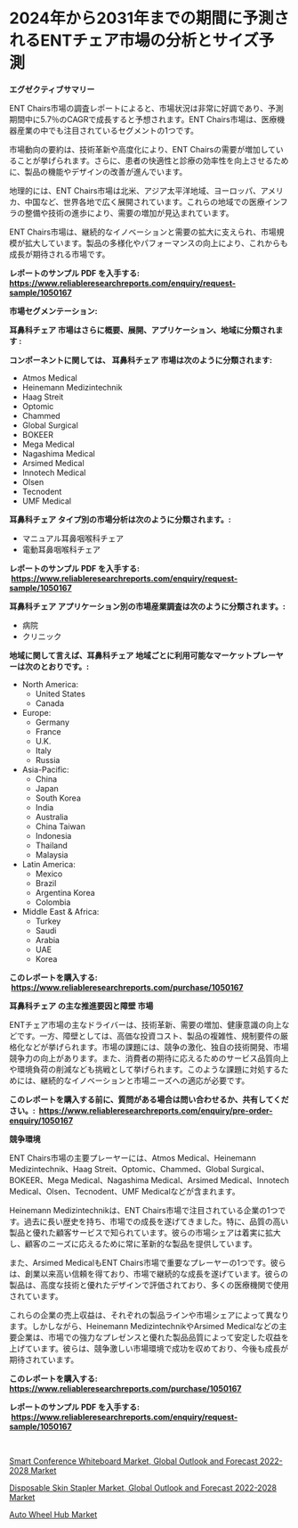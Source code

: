 <p><h1>2024年から2031年までの期間に予測されるENTチェア市場の分析とサイズ予測</h1></p><p><strong>エグゼクティブサマリー</strong></p>
<p><p>ENT Chairs市場の調査レポートによると、市場状況は非常に好調であり、予測期間中に5.7％のCAGRで成長すると予想されます。ENT Chairs市場は、医療機器産業の中でも注目されているセグメントの1つです。</p><p>市場動向の要約は、技術革新や高度化により、ENT Chairsの需要が増加していることが挙げられます。さらに、患者の快適性と診療の効率性を向上させるために、製品の機能やデザインの改善が進んでいます。</p><p>地理的には、ENT Chairs市場は北米、アジア太平洋地域、ヨーロッパ、アメリカ、中国など、世界各地で広く展開されています。これらの地域での医療インフラの整備や技術の進歩により、需要の増加が見込まれています。</p><p>ENT Chairs市場は、継続的なイノベーションと需要の拡大に支えられ、市場規模が拡大しています。製品の多様化やパフォーマンスの向上により、これからも成長が期待される市場です。</p></p>
<p><strong>レポートのサンプル PDF を入手する: <a href="https://www.reliableresearchreports.com/enquiry/request-sample/1050167">https://www.reliableresearchreports.com/enquiry/request-sample/1050167</a></strong></p>
<p><strong>市場セグメンテーション:</strong></p>
<p><strong> 耳鼻科チェア 市場はさらに概要、展開、アプリケーション、地域に分類されます :</strong></p>
<p><strong>コンポーネントに関しては、 耳鼻科チェア 市場は次のように分類されます: &nbsp;</strong></p>
<p><ul><li>Atmos Medical</li><li>Heinemann Medizintechnik</li><li>Haag Streit</li><li>Optomic</li><li>Chammed</li><li>Global Surgical</li><li>BOKEER</li><li>Mega Medical</li><li>Nagashima Medical</li><li>Arsimed Medical</li><li>Innotech Medical</li><li>Olsen</li><li>Tecnodent</li><li>UMF Medical</li></ul></p>
<p><strong> 耳鼻科チェア タイプ別の市場分析は次のように分類されます。:</strong></p>
<p><ul><li>マニュアル耳鼻咽喉科チェア</li><li>電動耳鼻咽喉科チェア</li></ul></p>
<p><strong>レポートのサンプル PDF を入手する: &nbsp;<a href="https://www.reliableresearchreports.com/enquiry/request-sample/1050167">https://www.reliableresearchreports.com/enquiry/request-sample/1050167</a></strong></p>
<p><strong> 耳鼻科チェア アプリケーション別の市場産業調査は次のように分類されます。:</strong></p>
<p><ul><li>病院</li><li>クリニック</li></ul></p>
<p><strong>地域に関して言えば、耳鼻科チェア 地域ごとに利用可能なマーケットプレーヤーは次のとおりです。:</strong></p>
<p><ul>
    <li>
        North America:
        <ul>
            <li>United States</li>
            <li>Canada</li>
        </ul>
    </li>
    <li>
        Europe:
        <ul>
            <li>Germany</li>
            <li>France</li>
            <li>U.K.</li>
            <li>Italy</li>
            <li>Russia</li>
        </ul>
    </li>
    <li>
        Asia-Pacific:
        <ul>
            <li>China</li>
            <li>Japan</li>
            <li>South Korea</li>
            <li>India</li>
            <li>Australia</li>
            <li>China Taiwan</li>
            <li>Indonesia</li>
            <li>Thailand</li>
            <li>Malaysia</li>
        </ul>
    </li>
    <li>
        Latin America:
        <ul>
            <li>Mexico</li>
            <li>Brazil</li>
            <li>Argentina Korea</li>
            <li>Colombia</li>
        </ul>
    </li>
    <li>
        Middle East & Africa:
        <ul>
            <li>Turkey</li>
            <li>Saudi</li>
            <li>Arabia</li>
            <li>UAE</li>
            <li>Korea</li>
        </ul>
    </li>
    </ul></p>
<p><strong>このレポートを購入する: &nbsp;<a href="https://www.reliableresearchreports.com/purchase/1050167">https://www.reliableresearchreports.com/purchase/1050167</a></strong></p>
<p><strong>耳鼻科チェア の主な推進要因と障壁 市場</strong></p>
<p><p>ENTチェア市場の主なドライバーは、技術革新、需要の増加、健康意識の向上などです。一方、障壁としては、高価な投資コスト、製品の複雑性、規制要件の厳格化などが挙げられます。市場の課題には、競争の激化、独自の技術開発、市場競争力の向上があります。また、消費者の期待に応えるためのサービス品質向上や環境負荷の削減なども挑戦として挙げられます。このような課題に対処するためには、継続的なイノベーションと市場ニーズへの適応が必要です。</p></p>
<p><strong>このレポートを購入する前に、質問がある場合は問い合わせるか、共有してください。:&nbsp; <a href="https://www.reliableresearchreports.com/enquiry/pre-order-enquiry/1050167">https://www.reliableresearchreports.com/enquiry/pre-order-enquiry/1050167</a></strong></p>
<p><strong>競争環境</strong></p>
<p><p>ENT Chairs市場の主要プレーヤーには、Atmos Medical、Heinemann Medizintechnik、Haag Streit、Optomic、Chammed、Global Surgical、BOKEER、Mega Medical、Nagashima Medical、Arsimed Medical、Innotech Medical、Olsen、Tecnodent、UMF Medicalなどが含まれます。</p><p>Heinemann Medizintechnikは、ENT Chairs市場で注目されている企業の1つです。過去に長い歴史を持ち、市場での成長を遂げてきました。特に、品質の高い製品と優れた顧客サービスで知られています。彼らの市場シェアは着実に拡大し、顧客のニーズに応えるために常に革新的な製品を提供しています。</p><p>また、Arsimed MedicalもENT Chairs市場で重要なプレーヤーの1つです。彼らは、創業以来高い信頼を得ており、市場で継続的な成長を遂げています。彼らの製品は、高度な技術と優れたデザインで評価されており、多くの医療機関で使用されています。</p><p>これらの企業の売上収益は、それぞれの製品ラインや市場シェアによって異なります。しかしながら、Heinemann MedizintechnikやArsimed Medicalなどの主要企業は、市場での強力なプレゼンスと優れた製品品質によって安定した収益を上げています。彼らは、競争激しい市場環境で成功を収めており、今後も成長が期待されています。</p></p>
<p><strong>このレポートを購入する: &nbsp; <a href="https://www.reliableresearchreports.com/purchase/1050167">https://www.reliableresearchreports.com/purchase/1050167</a></strong></p>
<p><strong>レポートのサンプル PDF を入手する: &nbsp;<a href="https://www.reliableresearchreports.com/enquiry/request-sample/1050167">https://www.reliableresearchreports.com/enquiry/request-sample/1050167</a></strong><strong></strong></p>
<p>&nbsp;</p>
<p><p><a href="https://view.publitas.com/reportprime-1/smart-conference-whiteboard-market-global-outlook-and-forecast-2022-2028-market-research-report-provides-thorough-industry-overview-which-offers-an-in-depth-analysis-of-product-trends-and-new-market-divisions/">Smart Conference Whiteboard Market, Global Outlook and Forecast 2022-2028 Market</a></p><p><a href="https://view.publitas.com/reportprime-1/disposable-skin-stapler-market-global-outlook-and-forecast-2022-2028-market-research-report-provides-thorough-industry-overview-which-offers-an-in-depth-analysis-of-product-trends-and-new-market-divisions/">Disposable Skin Stapler Market, Global Outlook and Forecast 2022-2028 Market</a></p><p><a href="https://github.com/Sarissaschmalingtr6fz2739/Market-Research-Report-List-1/blob/main/auto-wheel-hub-market.md">Auto Wheel Hub Market</a></p></p>
